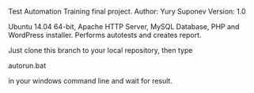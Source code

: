 Test Automation Training final project.
Author: Yury Suponev
Version: 1.0

Ubuntu 14.04 64-bit, Apache HTTP Server, MySQL Database, PHP and WordPress installer.
Performs autotests and creates report.

Just clone this branch to your local repository, then type

autorun.bat

in your windows command line and wait for result.
